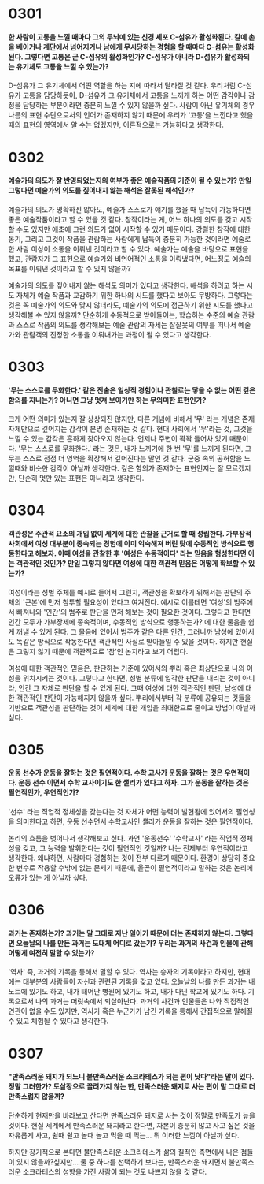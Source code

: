 # 0301

#### 한 사람이 고통을 느낄 때마다 그의 두뇌에 있는 신경 세포 C-섬유가 활성화된다. 칼에 손을 베이거나 계단에서 넘어지거나 남에게 무시당하는 경험을 할 때마다 C-섬유는 활성화된다. 그렇다면 고통은 곧 C-섬유의 활성화인가? C-섬유가 아니라 D-섬유가 활성화되는 유기체도 고통을 느낄 수 있는가?

D-섬유가 그 유기체에서 어떤 역할을 하는 지에 따라서 달라질 것 같다. 우리처럼 C-섬유가 고통을 담당하듯이, D-섬유가 그 유기체에서 고통을 느끼게 하는 어떤 감각이나 감정을 담당하는 부분이라면 충분히 느낄 수 있지 않을까 싶다. 사람이 아닌 유기체의 경우 나름의 표현 수단으로서의 언어가 존재하지 않기 때문에 우리가 '고통'을 느낀다고 했을 때의 표현의 영역에서 알 수는 없겠지만, 이론적으로는 가능하다고 생각한다.

# 0302

#### 예술가의 의도가 잘 반영되었는지의 여부가 좋은 예술작품의 기준이 될 수 있는가? 만일 그렇다면 예술가의 의도를 짚어내지 않는 해석은 잘못된 해석인가?

예술가의 의도가 명확하진 않아도, 예술가 스스로가 얘기를 했을 때 납득이 가능하다면 좋은 예술작품이라고 할 수 있을 것 같다. 창작이라는 게, 어느 하나의 의도를 갖고 시작할 수도 있지만 애초에 그런 의도가 없이 시작할 수 있기 때문이다. 강렬한 창작에 대한 동기, 그리고 그것이 작품을 관람하는 사람에게 납득이 충분히 가능한 것이라면 예술로 한 사람 이상이 소통을 이뤄낸 것이라고 할 수 있다. 예술가는 예술을 바탕으로 표현을 했고, 관람자가 그 표현으로 예술가와 비언어적인 소통을 이뤄냈다면, 어느정도 예술의 목표를 이뤄낸 것이라고 할 수 있지 않을까?

예술가의 의도를 짚어내지 않는 해석도 의미가 있다고 생각한다. 해석을 하려고 하는 시도 자체가 예술 작품과 교감하기 위한 하나의 시도를 했다고 보아도 무방하다. 그렇다는 것은 꼭 예술가의 의도와 맞지 않더라도, 예술가의 의도에 접근하기 위한 시도를 했다고 생각해볼 수 있지 않을까? 단순하게 수동적으로 받아들이는, 학습하는 수준의 예술 관람과 스스로 작품의 의도를 생각해보는 예술 관람의 자세는 잘잘못의 여부를 떠나서 예술가와 관람객의 진정한 소통을 이뤄내가는 과정이 될 수 있다고 생각한다.

# 0303

#### '무는 스스로를 무화한다.' 같은 진술은 일상적 경험이나 관찰로는 닿을 수 없는 어떤 깊은 함의를 지니는가? 아니면 그냥 멋져 보이기만 하는 무의미한 표현인가?

크게 어떤 의미가 있는지 잘 상상되진 않지만, 다른 개념에 비해서 '무' 라는 개념은 존재 자체만으로 깊어지는 감각이 분명 존재하는 것 같다. 현대 사회에서 '무'라는 것, 그것을 느낄 수 있는 감각은 흔하게 찾아오지 않는다. 언제나 주변이 꽉꽉 들어차 있기 때문이다. '무는 스스로를 무화한다.' 라는 것은, 내가 느끼기에 한 번 '무'를 느끼게 된다면, 그 무는 스스로 점점 더 영역을 확장해서 깊어진다는 말인 것 같다. 군중 속의 공허함을 느낄때와 비슷한 감각이 아닐까 생각한다. 깊은 함의가 존재하는 표현인지는 잘 모르겠지만, 단순히 멋만 있는 표현은 아니라고 생각한다.

# 0304

#### 객관성은 주관적 요소의 개입 없이 세계에 대한 관찰을 근거로 할 때 성립한다. 가부장적 사회에서 여성 대부분이 종속되는 경험에 이미 익숙해져 버린 탓에 수동적인 방식으로 행동한다고 해보자. 이때 여성을 관찰한 후 '여성은 수동적이다' 라는 믿음을 형성한다면 이는 객관적인 것인가? 만일 그렇지 않다면 여성에 대한 객관적 믿음은 어떻게 확보할 수 있는가?

여성이라는 성별 주체를 예시로 들어서 그런지, 객관성을 확보하기 위해서는 판단의 주체의 '근본'에 먼저 침투할 필요성이 있다고 여겨진다. 예시로 이를테면 '여성'의 범주에서 빠져나와 '인간'의 범주로 판단을 먼저 해보는 것이 필요한 것이다. 그렇다고 한다면 인간 모두가 가부장제에 종속적이며, 수동적인 방식으로 행동하는가? 에 대한 물음을 쉽게 꺼낼 수 있게 된다. 그 물음에 있어서 범주가 같은 다른 인간, 그러니까 남성에 있어서도 똑같은 방식으로 작동한다면 객관적인 사실로 받아들일 수 있을 것이다. 하지만 현실은 그렇지 않기 때문에 객관적으로 '참'인 논지라고 보기 어렵다.

여성에 대한 객관적인 믿음은, 판단하는 기준에 있어서의 뿌리 혹은 최상단으로 나의 이성을 위치시키는 것이다. 그렇다고 한다면, 성별 분류에 입각한 판단을 내리는 것이 아니라, 인간 그 자체로 판단을 할 수 있게 된다. 그때 여성에 대한 객관적인 판단, 남성에 대한 객관적인 판단이 가능해지지 않을까 싶다. 뿌리에서부터 각 분류에 공유되는 것들을 기반으로 객관성을 판단하는 것이 세계에 대한 개입을 최대한으로 줄이고 방법이 아닐까 싶다.

# 0305

#### 운동 선수가 운동을 잘하는 것은 필연적이다. 수학 교사가 운동을 잘하는 것은 우연적이다. 운동 선수 이면서 수학 교사이기도 한 샐리가 있다고 하자. 그가 운동을 잘하는 것은 필연적인가, 우연적인가?

'선수' 라는 직업적 정체성을 갖는다는 것 자체가 어떤 능력이 발현됨에 있어서의 필연성을 의미한다고 하면, 운동 선수면서 수학교사인 샐리가 운동을 잘하는 것은 필연적이다.

논리의 흐름을 벗어나서 생각해보고 싶다. 과연 '운동선수' '수학교사' 라는 직업적 정체성을 갖고, 그 능력을 발휘한다는 것이 필연적인 것일까? 나는 전제부터 우연적이라고 생각한다. 왜냐하면, 사람마다 경험하는 것이 전부 다르기 때문이다. 환경이 상당히 중요한 변수로 작용할 수밖에 없는 문제기 때문에, 올곧이 필연적이라고 말하는 것은 논리에 오류가 있는 게 아닐까 싶다.

# 0306

#### 과거는 존재하는가? 과거는 말 그대로 지난 일이기 때문에 더는 존재하지 않는다. 그렇다면 오늘날의 나를 만든 과거는 도대체 어디로 갔는가? 우리는 과거의 사건과 인물에 관해 어떻게 여전히 말할 수 있는가?

'역사' 즉, 과거의 기록을 통해서 말할 수 있다. 역사는 승자의 기록이라고 하지만, 현대에는 대부분의 사람들이 자신과 관련된 기록을 갖고 있다. 오늘날의 나를 만든 과거는 내 노트에 있기도 하고, 내가 태어난 병원에 있기도 하고, 내가 다닌 학교에 있기도 하다. 기록으로서 나의 과거는 머릿속에서 되살아난다. 과거의 사건과 인물들은 나와 직접적인 연관이 없을 수도 있지만, 역사가 혹은 누군가가 남긴 기록을 통해서 간접적으로 말해질 수 있고 체험될 수 있다고 생각한다.

# 0307

#### "만족스러운 돼지가 되느니 불만족스러운 소크라테스가 되는 편이 낫다"라는 말이 있다. 정말 그러한가? 도살장으로 끌려가지 않는 한, 만족스러운 돼지로 사는 편이 말 그대로 더 만족스럽지 않을까?

단순하게 현재만을 바라보고 산다면 만족스러운 돼지로 사는 것이 정말로 만족도가 높을 것이다. 현실 세계에서 만족스러운 돼지라고 한다면, 자본이 충분히 많고 사고 싶은 것을 자유롭게 사고, 쉴때 쉴고 놀때 놀고 먹을 때 먹는... 뭐 이러한 느낌이 아닐까 싶다.

하지만 장기적으로 본다면 불만족스러운 소크라테스가 삶의 질적인 측면에서 나은 점들이 있지 않을까?싶지만... 둘 중 하나를 선택하기 보다는, 만족스러운 돼지면서 불만족스러운 소크라테스의 성향을 가진 사람이 되는 것도 나쁘지 않을 것 같다.
